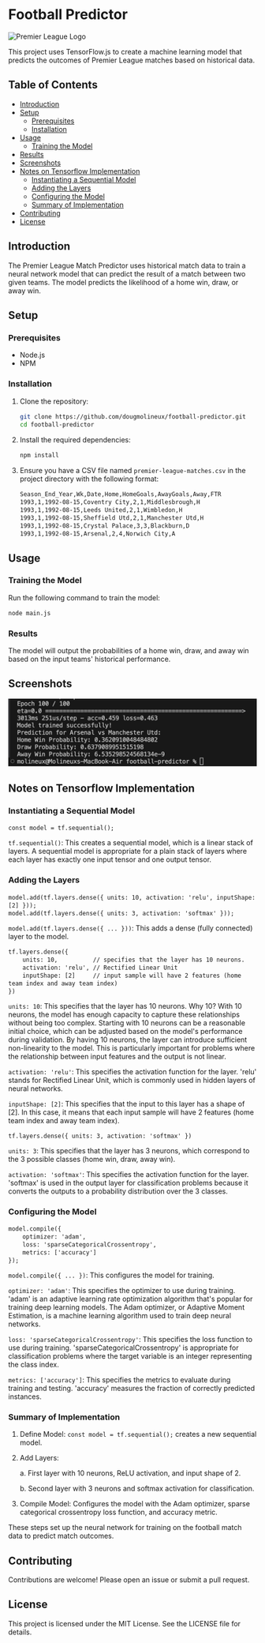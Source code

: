 # Football Predictor

![Premier League Logo](https://upload.wikimedia.org/wikipedia/en/f/f2/Premier_League_Logo.svg)

This project uses TensorFlow.js to create a machine learning model that predicts the outcomes of Premier League matches based on historical data.

## Table of Contents
- [Introduction](#introduction)
- [Setup](#setup)
  - [Prerequisites](#prerequisites)
  - [Installation](#installation)
- [Usage](#usage)
  - [Training the Model](#training-the-model)
- [Results](#results)
- [Screenshots](#screenshots)
- [Notes on Tensorflow Implementation](#notes-on-tensorflow-implementation)
  - [Instantiating a Sequential Model](#instantiating-a-sequential-model)
  - [Adding the Layers](#adding-the-layers)
  - [Configuring the Model](#configuring-the-model)
  - [Summary of Implementation](#summary-of-implementation)
- [Contributing](#contributing)
- [License](#license)

## Introduction
The Premier League Match Predictor uses historical match data to train a neural network model that can predict the result of a match between two given teams. The model predicts the likelihood of a home win, draw, or away win.

## Setup

### Prerequisites
- Node.js
- NPM

### Installation
1. Clone the repository:
    ```bash
    git clone https://github.com/dougmolineux/football-predictor.git
    cd football-predictor
    ```
2. Install the required dependencies:
    ```bash
    npm install
    ```

3. Ensure you have a CSV file named `premier-league-matches.csv` in the project directory with the following format:
    ```csv
    Season_End_Year,Wk,Date,Home,HomeGoals,AwayGoals,Away,FTR
    1993,1,1992-08-15,Coventry City,2,1,Middlesbrough,H
    1993,1,1992-08-15,Leeds United,2,1,Wimbledon,H
    1993,1,1992-08-15,Sheffield Utd,2,1,Manchester Utd,H
    1993,1,1992-08-15,Crystal Palace,3,3,Blackburn,D
    1993,1,1992-08-15,Arsenal,2,4,Norwich City,A
    ```

## Usage

### Training the Model
Run the following command to train the model:
```bash
node main.js
```

### Results
The model will output the probabilities of a home win, draw, and away win based on the input teams' historical performance.

## Screenshots
<img src='https://github.com/dougmolineux/football-predictor/blob/015d5c7bc1d84608f8f6a4e3ab23f107e122b227/screenshots/example.png' />

## Notes on Tensorflow Implementation
### Instantiating a Sequential Model
```
const model = tf.sequential();
```
`tf.sequential()`: This creates a sequential model, which is a linear stack of layers. A sequential model is appropriate for a plain stack of layers where each layer has exactly one input tensor and one output tensor.
### Adding the Layers
```
model.add(tf.layers.dense({ units: 10, activation: 'relu', inputShape: [2] }));
model.add(tf.layers.dense({ units: 3, activation: 'softmax' }));
```
`model.add(tf.layers.dense({ ... }))`: This adds a dense (fully connected) layer to the model.
```
tf.layers.dense({
    units: 10,          // specifies that the layer has 10 neurons.
    activation: 'relu', // Rectified Linear Unit
    inputShape: [2]     // input sample will have 2 features (home team index and away team index)
})
```
`units: 10`: This specifies that the layer has 10 neurons. Why 10? With 10 neurons, the model has enough capacity to capture these relationships without being too complex. Starting with 10 neurons can be a reasonable initial choice, which can be adjusted based on the model's performance during validation. By having 10 neurons, the layer can introduce sufficient non-linearity to the model. This is particularly important for problems where the relationship between input features and the output is not linear.

`activation: 'relu'`: This specifies the activation function for the layer. 'relu' stands for Rectified Linear Unit, which is commonly used in hidden layers of neural networks.

`inputShape: [2]`: This specifies that the input to this layer has a shape of [2]. In this case, it means that each input sample will have 2 features (home team index and away team index).

```
tf.layers.dense({ units: 3, activation: 'softmax' })
```
`units: 3`: This specifies that the layer has 3 neurons, which correspond to the 3 possible classes (home win, draw, away win).

`activation: 'softmax'`: This specifies the activation function for the layer. 'softmax' is used in the output layer for classification problems because it converts the outputs to a probability distribution over the 3 classes.

### Configuring the Model
```
model.compile({
    optimizer: 'adam',
    loss: 'sparseCategoricalCrossentropy',
    metrics: ['accuracy']
});
```
`model.compile({ ... })`: This configures the model for training.

`optimizer: 'adam'`: This specifies the optimizer to use during training. 'adam' is an adaptive learning rate optimization algorithm that's popular for training deep learning models. The Adam optimizer, or Adaptive Moment Estimation, is a machine learning algorithm used to train deep neural networks. 

`loss: 'sparseCategoricalCrossentropy'`: This specifies the loss function to use during training. 'sparseCategoricalCrossentropy' is appropriate for classification problems where the target variable is an integer representing the class index.

`metrics: ['accuracy']`: This specifies the metrics to evaluate during training and testing. 'accuracy' measures the fraction of correctly predicted instances.

### Summary of Implementation
1. Define Model: `const model = tf.sequential();` creates a new sequential model.
2. Add Layers:
   
    a. First layer with 10 neurons, ReLU activation, and input shape of 2.
   
    b. Second layer with 3 neurons and softmax activation for classification.
   
4. Compile Model: Configures the model with the Adam optimizer, sparse categorical crossentropy loss function, and accuracy metric.

These steps set up the neural network for training on the football match data to predict match outcomes.

## Contributing
Contributions are welcome! Please open an issue or submit a pull request.

## License
This project is licensed under the MIT License. See the LICENSE file for details.

